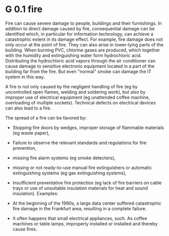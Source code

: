 G 0.1 fire
===========

Fire can cause severe damage to people, buildings and their furnishings. In addition to direct damage caused by fire, consequential damage can be identified which, in particular for information technology, can achieve a catastrophic extent in its damage effect. For example, fire damage does not only occur at the point of fire. They can also arise in lower-lying parts of the building. When burning PVC, chlorine gases are produced, which together with the humidity and extinguishing water form hydrochloric acid. Distributing the hydrochloric acid vapors through the air conditioner can cause damage to sensitive electronic equipment located in a part of the building far from the fire. But even "normal" smoke can damage the IT system in this way.

A fire is not only caused by the negligent handling of fire (eg by uncontrolled open flames, welding and soldering work), but also by improper use of electrical equipment (eg unattended coffee machine, overloading of multiple sockets). Technical defects on electrical devices can also lead to a fire.

The spread of a fire can be favored by:

* Stopping fire doors by wedges,
improper storage of flammable materials (eg waste paper),
* Failure to observe the relevant standards and regulations for fire prevention,
* missing fire alarm systems (eg smoke detectors),
* missing or not ready-to-use manual fire extinguishers or automatic extinguishing systems (eg gas extinguishing systems),
* Insufficient preventative fire protection (eg lack of fire barriers on cable trays or use of unsuitable insulation materials for heat and sound insulation).
Examples:

* At the beginning of the 1990s, a large data center suffered catastrophic fire damage in the Frankfurt area, resulting in a complete failure.
* It often happens that small electrical appliances, such. As coffee machines or table lamps, improperly installed or installed and thereby cause fires.
